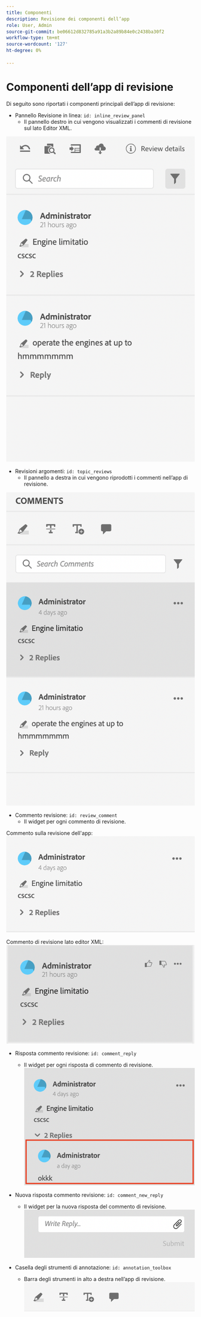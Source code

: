 ```yaml
---
title: Componenti
description: Revisione dei componenti dell’app
role: User, Admin
source-git-commit: be06612d832785a91a3b2a89b84e0c2438ba30f2
workflow-type: tm+mt
source-wordcount: '127'
ht-degree: 0%

---
```



# Componenti dell’app di revisione

Di seguito sono riportati i componenti principali dell’app di revisione:

- Pannello Revisione in linea: `id: inline_review_panel`
   - Il pannello destro in cui vengono visualizzati i commenti di revisione sul lato Editor XML.

![Schermata del pannello Revisione in linea](./imgs/inline_review.png)

- Revisioni argomenti: `id: topic_reviews`
   - Il pannello a destra in cui vengono riprodotti i commenti nell’app di revisione.

![Schermata del pannello Revisione argomento](./imgs/topic_reviews.png)

- Commento revisione: `id: review_comment`
   - Il widget per ogni commento di revisione.

Commento sulla revisione dell&#39;app:
![Schermata Commento revisione](./imgs/review_comment.png)

Commento di revisione lato editor XML:
![Schermata Commento revisione](./imgs/review_comment_xmleditor.png)

- Risposta commento revisione: `id: comment_reply`
   - Il widget per ogni risposta di commento di revisione.
     ![Schermata Revisione risposta](./imgs/reply.png)

- Nuova risposta commento revisione: `id: comment_new_reply`
   - Il widget per la nuova risposta del commento di revisione.
     ![Nuova schermata di risposta al commento di revisione](./imgs/new_reply.png)

- Casella degli strumenti di annotazione: `id: annotation_toolbox`
   - Barra degli strumenti in alto a destra nell’app di revisione.
     ![Schermata della Casella degli strumenti di annotazione](./imgs/annotation_toolbox.png)
